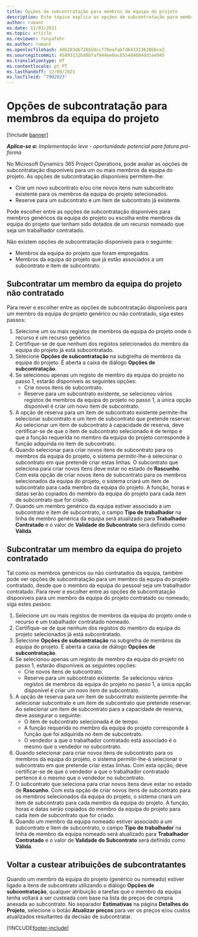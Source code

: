 ```yaml
---
title: Opções de subcontratação para membros da equipa do projeto
description: Este tópico explica as opções de subcontratação para membros da equipa do projeto no Microsoft Dynamics 365 Project Operations.
author: rumant
ms.date: 12/03/2021
ms.topic: article
ms.reviewer: tonyafehr
ms.author: rumant
ms.openlocfilehash: 4db283db728b50ccf76eafabfd643313620bbce2
ms.sourcegitcommit: 45893132bd8bfaf944ee0ac855484684dd1ee945
ms.translationtype: HT
ms.contentlocale: pt-PT
ms.lasthandoff: 12/09/2021
ms.locfileid: "7902923"
---
```

# <a name="subcontracting-options-for-project-team-members"></a>Opções de subcontratação para membros da equipa do projeto

[!include [banner](../../includes/dataverse-preview.md)]

_**Aplica-se a:** Implementação leve - oportunidade potencial para fatura pró-forma_

No Microsoft Dynamics 365 Project Operations, pode avaliar as opções de subcontratação disponíveis para um ou mais membros da equipa do projeto. As opções de subcontratação disponíveis permitem-lhe:

- Crie um novo subcontrato e/ou crie novos itens num subcontrato existente para os membros da equipa do projeto selecionados. 
- Reserve para um subcontrato e um item de subcontrato já existente. 

Pode escolher entre as opções de subcontratação disponíveis para membros genéricos da equipa do projeto ou escolha entre membros da equipa do projeto que tenham sido dotados de um recurso nomeado que seja um trabalhador contratado. 

Não existem opções de subcontratação disponíveis para o seguinte:

- Membros da equipa do projeto que foram empregados. 
- Membros da equipa do projeto que já estão associados a um subcontrato e item de subcontrato. 

## <a name="subcontracting-an-unstaffed-project-team-member"></a>Subcontratar um membro da equipa do projeto não contratado

Para rever e escolher entre as opções de subcontratação disponíveis para um membro da equipa do projeto genérico ou não contratado, siga estes passos:

1. Selecione um ou mais registos de membros da equipa do projeto onde o recurso é um recurso genérico.
2. Certifique-se de que nenhum dos registos selecionados do membro da equipa do projeto já está subcontratado. 
3. Selecione **Opções de subcontratação** na subgrelha de membros da equipa do projeto. É aberta a caixa de diálogo **Opções de subcontratação**. 
4. Se selecionou apenas um registo de membro da equipa do projeto no passo 1, estarão disponíveis as seguintes opções:
    - Crie novos itens de subcontrato. 
    - Reserve para um subcontrato existente, se selecionou vários registos de membros da equipa do projeto no passo 1, a única opção disponível é criar um novo item de subcontrato.
5. A opção de reserva para um item de subcontrato existente permite-lhe selecionar subcontrato e um item de subcontrato que pretende reservar. Ao selecionar um item de subcontrato à capacidade de reserva, deve certificar-se de que o item de subcontrato selecionado é de tempo e que a função requerida no membro da equipa do projeto corresponde à função adquirida no item de subcontrato.
6. Quando selecionar para criar novos itens de subcontrato para os membros da equipa do projeto, o sistema permitir-lhe-á selecionar o subcontrato em que pretende criar estas linhas. O subcontrato que seleciona para criar novos itens deve estar no estado de **Rascunho**. Com esta opção de criar novos itens de subcontrato para os membros selecionados da equipa do projeto, o sistema criará um item de subcontrato para cada membro da equipa do projeto. A função, horas e datas serão copiados do membro da equipa do projeto para cada item de subcontrato que for criado. 
7. Quando um membro genérico da equipa estiver associado a um subcontrato e item de subcontrato, o campo **Tipo de trabalhador** na linha de membro genérica da equipa será atualizado para **Trabalhador Contratado** e o valor de **Validade do Subcontrato** será definido como **Válida**.

## <a name="subcontracting-a-staffed-project-team-member"></a>Subcontratar um membro da equipa do projeto contratado

Tal como os membros genéricos ou não contratados da equipa, também pode ver opções de subcontratação para um membro da equipa do projeto contratado, desde que o membro da equipa do pessoal seja um trabalhador contratado. Para rever e escolher entre as opções de subcontratação disponíveis para um membro da equipa do projeto contratado ou nomeado, siga estes passos:

1. Selecione um ou mais registos de membros da equipa do projeto onde o recurso é um trabalhador contratado nomeado.
2. Certifique-se de que nenhum dos registos do membro da equipa do projeto selecionados já está subcontratado. 
3. Selecione **Opções de subcontratação** na subgrelha de membros da equipa do projeto. É aberta a caixa de diálogo **Opções de subcontratação**. 
4. Se selecionou apenas um registo de membro da equipa do projeto no passo 1, estarão disponíveis as seguintes opções:
      - Crie novos itens de subcontrato.
      - Reserve para um subcontrato existente.
  Se selecionou vários registos de membros da equipa do projeto no passo 1, a única opção disponível é criar um novo item de subcontrato.
5. A opção de reserva para um item de subcontrato existente permite-lhe selecionar subcontrato e um item de subcontrato que pretende reservar. Ao selecionar um item de subcontrato para a capacidade de reserva, deve assegurar o seguinte:
      - O item de subcontrato selecionada é de tempo. 
      - A função requerida no membro da equipa do projeto corresponde à função que foi adquirida no item de subcontrato. 
      - O vendedor a que o trabalhador contratado está associado é o mesmo que o vendedor no subcontrato.
6. Quando selecionar para criar novos itens de subcontrato para os membros da equipa do projeto, o sistema permitir-lhe-á selecionar o subcontrato em que pretende criar estas linhas. Com esta opção, deve certificar-se de que o vendedor a que o trabalhador contratado pertence é o mesmo que o vendedor no subcontrato. 
7. O subcontrato que seleciona para criar novos itens deve estar no estado de **Rascunho**. Com esta opção de criar novos itens de subcontrato para os membros selecionados da equipa do projeto, o sistema criará um item de subcontrato para cada membro da equipa do projeto. A função, horas e datas serão copiados do membro da equipa do projeto para cada item de subcontrato que for criado.  
8. Quando um membro da equipa nomeado estiver associado a um subcontrato e item de subcontrato, o campo **Tipo de trabalhador** na linha de membro da equipa nomeado será atualizado para **Trabalhador Contratado** e o valor de **Validade do Subcontrato** será definido como **Válida**.

## <a name="re-costing-subcontractor-assignments"></a>Voltar a custear atribuições de subcontratantes

Quando um membro da equipa do projeto (genérico ou nomeado) estiver ligado a itens de subcontrato utilizando o diálogo **Opções de subcontratação**, qualquer atribuição a tarefas que o membro da equipa tenha voltará a ser custeada com base na lista de preços de compra anexada ao subcontrato. No separador **Estimativas** na página **Detalhes do Projeto**, selecione o botão **Atualizar preços** para ver os preços e/ou custos atualizados resultantes da decisão de subcontratar.

[!INCLUDE[footer-include](../../includes/footer-banner.md)]
